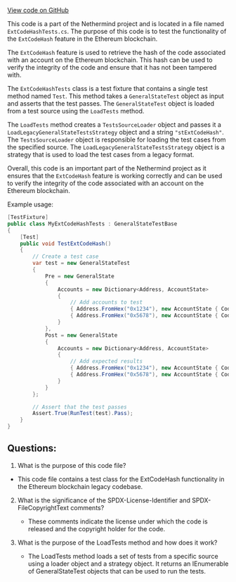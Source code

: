 [View code on GitHub](https://github.com/NethermindEth/nethermind/src/Nethermind/Ethereum.Blockchain.Legacy.Test/ExtCodeHashTests.cs)

This code is a part of the Nethermind project and is located in a file named `ExtCodeHashTests.cs`. The purpose of this code is to test the functionality of the `ExtCodeHash` feature in the Ethereum blockchain. 

The `ExtCodeHash` feature is used to retrieve the hash of the code associated with an account on the Ethereum blockchain. This hash can be used to verify the integrity of the code and ensure that it has not been tampered with. 

The `ExtCodeHashTests` class is a test fixture that contains a single test method named `Test`. This method takes a `GeneralStateTest` object as input and asserts that the test passes. The `GeneralStateTest` object is loaded from a test source using the `LoadTests` method. 

The `LoadTests` method creates a `TestsSourceLoader` object and passes it a `LoadLegacyGeneralStateTestsStrategy` object and a string `"stExtCodeHash"`. The `TestsSourceLoader` object is responsible for loading the test cases from the specified source. The `LoadLegacyGeneralStateTestsStrategy` object is a strategy that is used to load the test cases from a legacy format. 

Overall, this code is an important part of the Nethermind project as it ensures that the `ExtCodeHash` feature is working correctly and can be used to verify the integrity of the code associated with an account on the Ethereum blockchain. 

Example usage:

```csharp
[TestFixture]
public class MyExtCodeHashTests : GeneralStateTestBase
{
    [Test]
    public void TestExtCodeHash()
    {
        // Create a test case
        var test = new GeneralStateTest
        {
            Pre = new GeneralState
            {
                Accounts = new Dictionary<Address, AccountState>
                {
                    // Add accounts to test
                    { Address.FromHex("0x1234"), new AccountState { Code = "0x1234567890" } },
                    { Address.FromHex("0x5678"), new AccountState { Code = "0xabcdef1234" } }
                }
            },
            Post = new GeneralState
            {
                Accounts = new Dictionary<Address, AccountState>
                {
                    // Add expected results
                    { Address.FromHex("0x1234"), new AccountState { CodeHash = "0x1234567890".Sha3() } },
                    { Address.FromHex("0x5678"), new AccountState { CodeHash = "0xabcdef1234".Sha3() } }
                }
            }
        };

        // Assert that the test passes
        Assert.True(RunTest(test).Pass);
    }
}
```
## Questions: 
 1. What is the purpose of this code file?
   - This code file contains a test class for the ExtCodeHash functionality in the Ethereum blockchain legacy codebase.

2. What is the significance of the SPDX-License-Identifier and SPDX-FileCopyrightText comments?
   - These comments indicate the license under which the code is released and the copyright holder for the code.

3. What is the purpose of the LoadTests method and how does it work?
   - The LoadTests method loads a set of tests from a specific source using a loader object and a strategy object. It returns an IEnumerable of GeneralStateTest objects that can be used to run the tests.